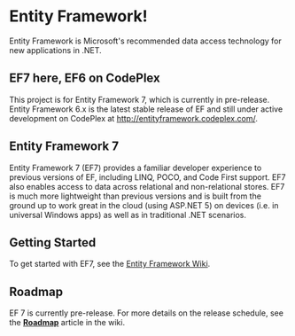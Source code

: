 Entity Framework!
===
Entity Framework is Microsoft's recommended data access technology for new applications in .NET. 

## EF7 here, EF6 on CodePlex

This project is for Entity Framework 7, which is currently in pre-release. Entity Framework 6.x is the latest stable release of EF and still under active development on CodePlex at http://entityframework.codeplex.com/.

## Entity Framework 7

Entity Framework 7 (EF7) provides a familiar developer experience to previous versions of EF, including LINQ, POCO, and Code First support. EF7 also enables access to data across relational and non-relational stores. EF7 is much more lightweight than previous versions and is built from the ground up to work great in the cloud (using ASP.NET 5) on devices (i.e. in universal Windows apps) as well as in traditional .NET scenarios.

## Getting Started
To get started with EF7, see the [Entity Framework Wiki](https://github.com/aspnet/EntityFramework/wiki).

## Roadmap
EF 7 is currently pre-release. For more details on the release schedule, see the [**Roadmap**](https://github.com/aspnet/EntityFramework/wiki/Roadmap) article in the wiki.

